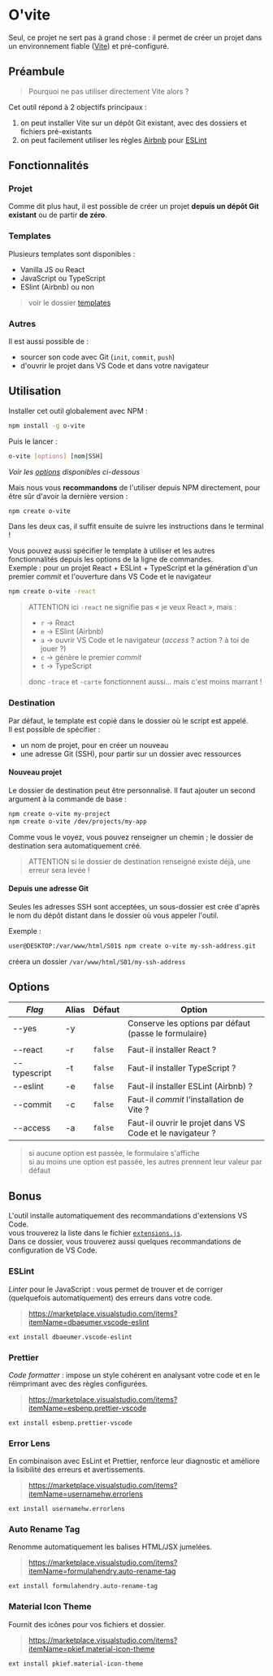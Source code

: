 # O'vite

Seul, ce projet ne sert pas à grand chose :
il permet de créer un projet dans un environnement fiable
([Vite](https://vitejs.dev/)) et pré-configuré.  

## Préambule

> Pourquoi ne pas utiliser directement Vite alors ?

Cet outil répond à 2 objectifs principaux :

1. on peut installer Vite sur un dépôt Git existant, avec des dossiers et fichiers pré-existants
2. on peut facilement utiliser les règles [Airbnb](https://github.com/airbnb/javascript) pour [ESLint](https://eslint.org/)

## Fonctionnalités

### Projet

Comme dit plus haut, il est possible de créer un projet **depuis un dépôt Git existant** ou de partir **de zéro**.

### Templates

Plusieurs templates sont disponibles :

- Vanilla JS ou React
- JavaScript ou TypeScript
- ESlint (Airbnb) ou non

> voir le dossier [templates](./src/templates/)

### Autres

Il est aussi possible de :

- sourcer son code avec Git (`init`, `commit`, `push`)
- d'ouvrir le projet dans VS Code et dans votre navigateur

## Utilisation

Installer cet outil globalement avec NPM :

```bash
npm install -g o-vite
```

Puis le lancer :

```bash
o-vite [options] [nom|SSH]
```

_Voir les [options](#options) disponibles ci-dessous_

Mais nous vous **recommandons** de l'utiliser depuis NPM directement,
pour être sûr d'avoir la dernière version :

```bash
npm create o-vite
```

Dans les deux cas, il suffit ensuite de suivre les instructions dans le terminal !

Vous pouvez aussi spécifier le template à utiliser et les autres
fonctionnalités depuis les options de la ligne de commandes.  
Exemple : pour un projet React + ESLint + TypeScript et
la génération d'un premier _commit_ et l'ouverture dans VS Code
et le navigateur

```bash
npm create o-vite -react
```

> ATTENTION ici `-react` ne signifie pas « je veux React », mais :
>
> - `r` → React
> - `e` → ESlint (Airbnb)
> - `a` → ouvrir VS Code et le navigateur (_access_ ? action ? à toi de jouer ?)
> - `c` → génère le premier _commit_
> - `t` → TypeScript
>
> donc `-trace` et `-carte` fonctionnent aussi… mais c'est moins marrant !

### Destination

Par défaut, le template est copié dans le dossier où le script est appelé.  
Il est possible de spécifier :

- un nom de projet, pour en créer un nouveau
- une adresse Git (SSH), pour partir sur un dossier avec ressources

#### Nouveau projet

Le dossier de destination peut être personnalisé. Il faut ajouter un second argument
à la commande de base :

```bash
npm create o-vite my-project
npm create o-vite /dev/projects/my-app
```

Comme vous le voyez, vous pouvez renseigner un chemin ; le dossier de destination sera
automatiquement créé.

> ATTENTION si le dossier de destination renseigné existe déjà, une erreur sera levée !

#### Depuis une adresse Git

Seules les adresses SSH sont acceptées, un sous-dossier est crée d'après le nom du dépôt
distant dans le dossier où vous appeler l'outil.

Exemple :

```bash
user@DESKTOP:/var/www/html/S01$ npm create o-vite my-ssh-address.git
```

créera un dossier `/var/www/html/S01/my-ssh-address`

## Options

| _Flag_       | Alias | Défaut  | Option                                                   |
|--------------|-------|---------|----------------------------------------------------------|
| --yes        | -y    |         | Conserve les options par défaut (passe le formulaire)    |
|              |       |         |                                                          |
| --react      | -r    | `false` | Faut-il installer React ?                                |
| --typescript | -t    | `false` | Faut-il installer TypeScript ?                           |
| --eslint     | -e    | `false` | Faut-il installer ESLint (Airbnb) ?                      |
| --commit     | -c    | `false` | Faut-il _commit_ l'installation de Vite ?                |
| --access     | -a    | `false` | Faut-il ouvrir le projet dans VS Code et le navigateur ? |

> si aucune option est passée, le formulaire s'affiche  
> si au moins une option est passée, les autres prennent leur valeur par défaut

## Bonus

L'outil installe automatiquement des recommandations d'extensions VS Code.  
vous trouverez la liste dans le fichier [`extensions.js`](./src/vscode/extensions.json).  
Dans ce dossier, vous trouverez aussi quelques recommandations de configuration
de VS Code.

### ESLint

_Linter_ pour le JavaScript :
vous permet de trouver et de corriger (quelquefois automatiquement) des
erreurs dans votre code.

> <https://marketplace.visualstudio.com/items?itemName=dbaeumer.vscode-eslint>

`ext install dbaeumer.vscode-eslint`

### Prettier

_Code formatter_ :
impose un style cohérent en analysant votre code et en le réimprimant avec des règles configurées.

> <https://marketplace.visualstudio.com/items?itemName=esbenp.prettier-vscode>

`ext install esbenp.prettier-vscode`

### Error Lens

En combinaison avec EsLint et Prettier, renforce leur diagnostic et améliore
la lisibilité des erreurs et avertissements.

> <https://marketplace.visualstudio.com/items?itemName=usernamehw.errorlens>

`ext install usernamehw.errorlens`

### Auto Rename Tag

Renomme automatiquement les balises HTML/JSX jumelées.

> <https://marketplace.visualstudio.com/items?itemName=formulahendry.auto-rename-tag>

`ext install formulahendry.auto-rename-tag`

### Material Icon Theme

Fournit des icônes pour vos fichiers et dossier.

> <https://marketplace.visualstudio.com/items?itemName=pkief.material-icon-theme>

`ext install pkief.material-icon-theme`
